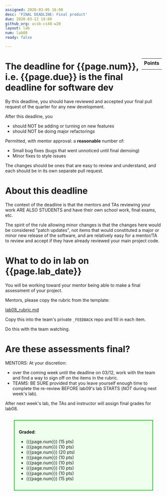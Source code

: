 ```yaml
---
assigned: 2020-03-05 16:00
desc: 'FINAL DEADLINE: Final product'
due: 2020-03-12 19:00
github_org: ucsb-cs48-w20
layout: lab
num: lab08
ready: false

---
```


<div style="display:none">
https://ucsb-cs48.github.io/w19/lab/lab08/
</div>

<style>
div.grade { margin: 2em; padding: 1em; border: 2px solid #0c0; background-color: #efe; }   
</style>

<div style="float:right; width: auto;">

<table style="margin-top:1em;">
<tr>
   <th>Points</th>
</tr>
<tr>
   <td class="pointCount"></td>
</tr>
</table>

</div>

# The deadline for {{page.num}}, i.e. {{page.due}} is the final deadline for software dev

By this deadline, you should have reviewed and accepted your final pull request of the quarter for any new development.   

After this deadline, you 
* should NOT be adding or turning on new features
* should NOT be doing major refactorings

Permitted, with mentor approval: a **reasonable** number of:
* Small bug fixes (bugs that went unnoticed until final demoing)
* Minor fixes to style issues

The changes should be ones that are easy to review and understand, and each should be in its own separate pull request.

# About this deadline

The context of the deadline is that the mentors and TAs reviewing your work ARE ALSO STUDENTS and have their own school work, final exams, etc.  

The spirit of the rule allowing minor changes is that the changes here would be considered "patch updates", not items that would constituted a major or minor new release of the software, and are relatively easy for a mentor/TA to review and accept if they have already reviewed your main project code.

# What to do in lab on {{page.lab_date}}

You will be working toward your mentor being able to make a final assessment of your project.

Mentors, please copy the rubric from the template:

[lab08_rubric.md](https://github.com/ucsb-cs48-w20/cs48_agile/blob/master/lab08_rubric.md)

Copy this into the team's private `_FEEDBACK` repo and fill in each item.

Do this with the team watching.

# Are these assessments final?

MENTORS: At your discretion:
* over the coming week until the deadline on 03/12, work with the team and find a way to sign off on the items in the rubric. 
* TEAMS: BE SURE provided that you leave yourself enough time to complete the re-review BEFORE lab09's lab STARTS (*NOT* during next week's lab).

After next week's lab, the TAs and instructor will assign final grades for lab08.

<div class="grade" markdown="1">

**Graded**: 

* ({{page.num}}) (15 pts) 
* ({{page.num}}) (10 pts) 
* ({{page.num}}) (20 pts) 
* ({{page.num}}) (10 pts) 
* ({{page.num}}) (10 pts) 
* ({{page.num}}) (10 pts) 
* ({{page.num}}) (10 pts) 
* ({{page.num}}) (15 pts) 
</div>

